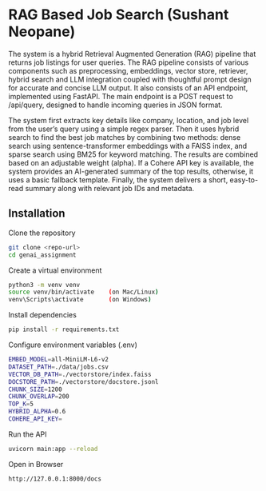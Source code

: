 # RAG Based Job Search (Sushant Neopane)

The system is a hybrid Retrieval Augmented Generation (RAG) pipeline that returns job listings for user queries. The RAG pipeline consists of various components such as preprocessing, embeddings, vector store, retriever, hybrid search and LLM integration coupled with thoughtful prompt design for accurate and concise LLM output. It also consists of an API endpoint, implemented using FastAPI. The main endpoint is a POST request to /api/query, designed to handle incoming queries in JSON format.

The system first extracts key details like company, location, and job level from the user’s query using a simple regex parser. Then it uses hybrid search to find the best job matches by combining two methods: dense search using sentence-transformer embeddings with a FAISS index, and sparse search using BM25 for keyword matching. The results are combined based on an adjustable weight (alpha). If a Cohere API key is available, the system provides an AI-generated summary of the top results, otherwise, it uses a basic fallback template. Finally, the system delivers a short, easy-to-read summary along with relevant job IDs and metadata.


## Installation

Clone the repository

```bash
git clone <repo-url>
cd genai_assignment
```

Create a virtual environment

```bash
python3 -m venv venv
source venv/bin/activate	(on Mac/Linux)
venv\Scripts\activate       (on Windows)
```
Install dependencies

```bash
pip install -r requirements.txt
```

Configure environment variables (.env)
```bash
EMBED_MODEL=all-MiniLM-L6-v2
DATASET_PATH=./data/jobs.csv
VECTOR_DB_PATH=./vectorstore/index.faiss
DOCSTORE_PATH=./vectorstore/docstore.jsonl
CHUNK_SIZE=1200
CHUNK_OVERLAP=200
TOP_K=5
HYBRID_ALPHA=0.6
COHERE_API_KEY=
```
	
Run the API
```bash
uvicorn main:app --reload
```
Open in Browser
```bash
http://127.0.0.1:8000/docs
```